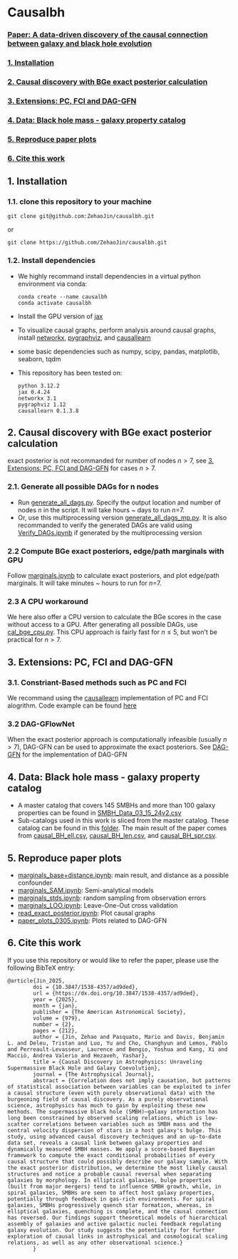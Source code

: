 # Causalbh

### [Paper: A data-driven discovery of the causal connection between galaxy and black hole evolution](https://iopscience.iop.org/article/10.3847/1538-4357/ad9ded)
### [1. Installation](#1-installation-1)
### [2. Causal discovery with BGe exact posterior calculation](#2-causal-discovery-with-bge-exact-posterior-calculation-1)
### [3. Extensions: PC, FCI and DAG-GFN](#3-extensions-pc-fci-and-dag-gfn-1)
### [4. Data: Black hole mass - galaxy property catalog](#4-data-black-hole-mass---galaxy-property-catalog-1)
### [5. Reproduce paper plots](#5-reproduce-paper-plots-1)
### [6. Cite this work](#6-cite-this-work-1)

## 1. Installation
### 1.1. clone this repository to your machine

    git clone git@github.com:ZehaoJin/causalbh.git
    
or

    git clone https://github.com/ZehaoJin/causalbh.git

### 1.2. Install dependencies
- We highly recommand install dependencies in a virtual python environment via conda:
        
      conda create --name causalbh
      conda activate causalbh

- Install the GPU version of [jax](https://jax.readthedocs.io/en/latest/installation.html)
- To visualize causal graphs, perform analysis around causal graphs, install [networkx](https://networkx.org/), [pygraphviz](https://pygraphviz.github.io/), and [causallearn](https://causal-learn.readthedocs.io/en/latest/)
- some basic dependencies such as numpy, scipy, pandas, matplotlib, seaborn, tqdm
- This repository has been tested on:
        
      python 3.12.2
      jax 0.4.24
      networkx 3.1
      pygraphviz 1.12
      causallearn 0.1.3.8


## 2. Causal discovery with BGe exact posterior calculation
exact posterior is not recommanded for number of nodes $n>7$, see [3. Extensions: PC, FCI and DAG-GFN](#3-extensions-pc-fci-and-dag-gfn) for cases $n>7$.
### 2.1. Generate all possible DAGs for n nodes
- Run [generate_all_dags.py](https://github.com/ZehaoJin/causalbh/blob/main/generate_all_dags.py). Specify the output location and number of nodes $n$ in the script. It will take hours ~ days to run $n$=7.
- Or, use this multiprocessing version [generate_all_dags_mp.py](https://github.com/ZehaoJin/causalbh/blob/main/generate_all_dags_mp.py). It is also recommanded to verify the generated DAGs are valid using [Verify_DAGs.ipynb](https://github.com/ZehaoJin/causalbh/blob/main/Verify_DAGs.ipynb) if generated by the multiprocessing version

### 2.2 Compute BGe exact posteriors, edge/path marginals with GPU
Follow [marginals.ipynb](https://github.com/ZehaoJin/causalbh/blob/main/marginals.ipynb) to calculate exact posteriors, and plot edge/path marginals. It will take minutes ~ hours to run for $n$=7.

### 2.3 A CPU workaround
We here also offer a CPU version to calculate the BGe scores in the case without access to a GPU. After generating all possible DAGs, use [cal_bge_cpu.py](https://github.com/ZehaoJin/causalbh/blob/main/cal_bge_cpu.py). This CPU approach is fairly fast for $n\leq5$, but won't be practical for $n>7$. 


## 3. Extensions: PC, FCI and DAG-GFN
### 3.1. Constriant-Based methods such as PC and FCI
We recommand using the [causallearn](https://causal-learn.readthedocs.io/en/latest/) implementation of PC and FCI alogrithm. Code example can be found [here](https://causal-learn.readthedocs.io/en/latest/search_methods_index/Constraint-based%20causal%20discovery%20methods/PC.html)

### 3.2 DAG-GFlowNet
When the exact posterior approach is computationally infeasible (usually $n>7$), DAG-GFN can be used to approximate the exact posteriors. See [DAG-GFN](https://github.com/tristandeleu/jax-dag-gflownet) for the implementation of DAG-GFN

## 4. Data: Black hole mass - galaxy property catalog
- A master catalog that covers 145 SMBHs and more than 100 galaxy properties can be found in [SMBH_Data_03_15_24v2.csv](SMBH_Data_03_15_24v2.csv)
- Sub-catalogs used in this work is sliced from the master catalog. These catalog can be found in this [folder](R_e_data). The main result of the paper comes from [causal_BH_ell.csv](R_e_data/causal_BH_ell.csv), [causal_BH_len.csv](R_e_data/causal_BH_len.csv), and [causal_BH_spr.csv](R_e_data/causal_BH_spr.csv).

## 5. Reproduce paper plots
- [marginals_base+distance.ipynb](marginals_base+distance.ipynb): main result, and distance as a possible confounder
- [marginals_SAM.ipynb](marginals_SAM.ipynb): Semi-analytical models
- [marginals_stds.ipynb](marginals_stds.ipynb): random sampling from observation errors
- [marginals_LOO.ipynb](marginals_LOO.ipynb): Leave-One-Out cross validation
- [read_exact_posterior.ipynb](read_exact_posterior.ipynb): Plot causal graphs
- [paper_plots_0305.ipynb](paper_plots_0305.ipynb): Plots related to DAG-GFN

## 6. Cite this work
If you use this repository or would like to refer the paper, please use the following BibTeX entry:

    @article{Jin_2025,
            doi = {10.3847/1538-4357/ad9ded},
            url = {https://dx.doi.org/10.3847/1538-4357/ad9ded},
            year = {2025},
            month = {jan},
            publisher = {The American Astronomical Society},
            volume = {979},
            number = {2},
            pages = {212},
            author = {Jin, Zehao and Pasquato, Mario and Davis, Benjamin L. and Deleu, Tristan and Luo, Yu and Cho, Changhyun and Lemos, Pablo and Perreault-Levasseur, Laurence and Bengio, Yoshua and Kang, Xi and Macciò, Andrea Valerio and Hezaveh, Yashar},
            title = {Causal Discovery in Astrophysics: Unraveling Supermassive Black Hole and Galaxy Coevolution},
            journal = {The Astrophysical Journal},
            abstract = {Correlation does not imply causation, but patterns of statistical association between variables can be exploited to infer a causal structure (even with purely observational data) with the burgeoning field of causal discovery. As a purely observational science, astrophysics has much to gain by exploiting these new methods. The supermassive black hole (SMBH)–galaxy interaction has long been constrained by observed scaling relations, which is low-scatter correlations between variables such as SMBH mass and the central velocity dispersion of stars in a host galaxy's bulge. This study, using advanced causal discovery techniques and an up-to-date data set, reveals a causal link between galaxy properties and dynamically measured SMBH masses. We apply a score-based Bayesian framework to compute the exact conditional probabilities of every causal structure that could possibly describe our galaxy sample. With the exact posterior distribution, we determine the most likely causal structures and notice a probable causal reversal when separating galaxies by morphology. In elliptical galaxies, bulge properties (built from major mergers) tend to influence SMBH growth, while, in spiral galaxies, SMBHs are seen to affect host galaxy properties, potentially through feedback in gas-rich environments. For spiral galaxies, SMBHs progressively quench star formation, whereas, in elliptical galaxies, quenching is complete, and the causal connection has reversed. Our findings support theoretical models of hierarchical assembly of galaxies and active galactic nuclei feedback regulating galaxy evolution. Our study suggests the potentiality for further exploration of causal links in astrophysical and cosmological scaling relations, as well as any other observational science.}
            }

